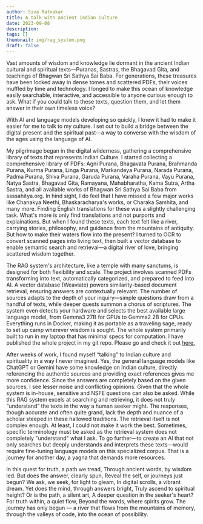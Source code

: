 ```yaml
---
author: Siva Ratnakar
title: A talk with ancient Indian Culture
date: 2023-09-08
description: 
tags: []
thumbnail: img/rag_system.png
draft: false
---
```

Vast amounts of wisdom and knowledge lie dormant in the ancient Indian cultural and spiritual texts—Puranas, Sastras, the Bhagavad Gita, and teachings of Bhagwan Sri Sathya Sai Baba. For generations, these treasures have been locked away in dense tomes and scattered PDFs, their voices muffled by time and technology. I longed to make this ocean of knowledge easily searchable, interactive, and accessible to anyone curious enough to ask. What if you could talk to these texts, question them, and let them answer in their own timeless voice?

With AI and language models developing so quickly, I knew it had to make it easier for me to talk to my culture. I set out to build a bridge between the digital present and the spiritual past—a way to converse with the wisdom of the ages using the language of AI.

My pilgrimage began in the digital wilderness, gathering a comprehensive library of texts that represents Indian Culture. I started collecting a comprehensive library of PDFs: Agni Purana, Bhagavata Purana, Brahmanda Purana, Kurma Purana, Linga Purana, Markandeya Purana, Narada Purana, Padma Purana, Shiva Purana, Garuda Purana, Varaha Purana, Vayu Purana, Natya Sastra, Bhagavad Gita, Ramayana, Mahabharatha, Kama Sutra, Artha Sastra, and all available works of Bhagwan Sri Sathya Sai Baba from ssssahitya.org. In hind sight, I do feel that I have missed a few major works like Chanakya Neethi, Bhaskaracharya's works, or Charaka Samhita, and many more. Finding English translations for these was a slightly challenging task. What's more is only find translations and not purports and explainations. But when I found these texts, each text felt like a river, carrying stories, philosophy, and guidance from the mountains of antiquity. But how to make their waters flow into the present? I turned to OCR to convert scanned pages into living text, then built a vector database to enable semantic search and retrieval—a digital river of love, bringing scattered wisdom together.

The RAG system's architecture, like a temple with many sanctums, is designed for both flexibility and scale. The project involves scanned PDFs transforming into text, automatically categorized, and prepared to feed into AI. A vector database (Weaviate) powers similarity-based document retrieval, ensuring answers are contextually relevant. The number of sources adapts to the depth of your inquiry—simple questions draw from a handful of texts, while deeper quests summon a chorus of scriptures. The system even detects your hardware and selects the best available large language model, from Gemma3 27B for GPUs to Gemma2 2B for CPUs. Everything runs in Docker, making it as portable as a traveling sage, ready to set up camp wherever wisdom is sought. The whole system primarily built to run in my laptop that has minimal specs for computation. I have published the whole project in my git repo. Please go and check it out [here.](https://github.com/siva-ratnakar/rag_system) 

After weeks of work, I found myself “talking” to Indian culture and spirituality in a way I never imagined. Yes, the general language models like ChatGPT or Gemini have some knowledge on Indian culture, directly referencing the authentic sources and providing exact references gives me more confidence. Since the answers are completely based on the given sources, I see lesser noise and conflicting opinions. Given that the whole system is in-house, sensitive and NSFE questions can also be asked.  While this RAG system excels at searching and retrieving, it does not truly “understand” the texts in the way a human seeker might. The responses, though accurate and often quite grand, lack the depth and nuance of a scholar steeped in these hallowed traditions. The retrieval itself is not complex enough. At least, I could not make it work the best. Sometimes, specific terminology must be asked as the retrieval system does not completely "understand" what I ask. To go further—to create an AI that not only searches but deeply understands and interprets these texts—would require fine-tuning language models on this specialized corpus. That is a journey for another day, a yagna that demands more resources.

In this quest for truth, a path we tread, Through ancient words, by wisdom led. But does the answer, clearly spun, Reveal the self, or journeys just begun? We ask, we seek, for light to gleam, In digital scrolls, a vibrant dream. Yet does the mind, through answers bright, Truly ascend to spiritual height? Or is the path, a silent art, A deeper question in the seeker's heart? For truth within, a quiet flow, Beyond the words, where spirits grow. The journey has only begun — a river that flows from the mountains of memory, through the valleys of code, into the ocean of possibility. 
